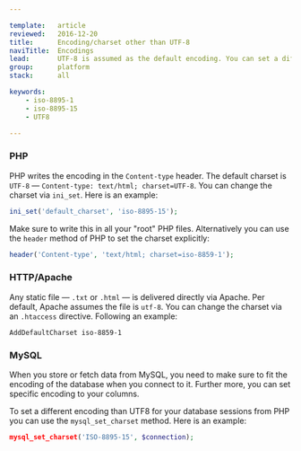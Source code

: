 ```yaml
---

template:   article
reviewed:   2016-12-20
title:      Encoding/charset other than UTF-8
naviTitle:  Encodings
lead:       UTF-8 is assumed as the default encoding. You can set a different encoding manually — if you really want. This is on how to change the character encodings with fortrabbit.
group:      platform
stack:      all

keywords:
    - iso-8895-1
    - iso-8895-15
    - UTF8

---
```



### PHP

PHP writes the encoding in the `Content-type` header. The default charset is `UTF-8` — `Content-type: text/html; charset=UTF-8`. You can change the charset via `ini_set`. Here is an example:

```php
ini_set('default_charset', 'iso-8895-15');
```

Make sure to write this in all your "root" PHP files. Alternatively you can use the `header` method of PHP to set the charset explicitly:

```php
header('Content-type', 'text/html; charset=iso-8859-1');
```

### HTTP/Apache

Any static file — `.txt` or `.html` — is delivered directly via Apache. Per default, Apache assumes the file is `utf-8`. You can change the charset via an `.htaccess` directive. Following an example:

```
AddDefaultCharset iso-8859-1
```

### MySQL

When you store or fetch data from MySQL, you need to make sure to fit the encoding of the database when you connect to it. Further more, you can set specific encoding to your columns.

To set a different encoding than UTF8 for your database sessions from PHP you can use the `mysql_set_charset` method. Here is an example:

```php
mysql_set_charset('ISO-8895-15', $connection);
```
